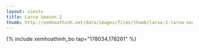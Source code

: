 ```yaml
---
layout: sieutv
title: Larva Season 2
thumb: http://xemhoathinh.net/data/images/films/thumb/larva-2-larva-season-2-2013.jpg
---
```

{% include xemhoathinh_bo tap="178034,178261" %} 
